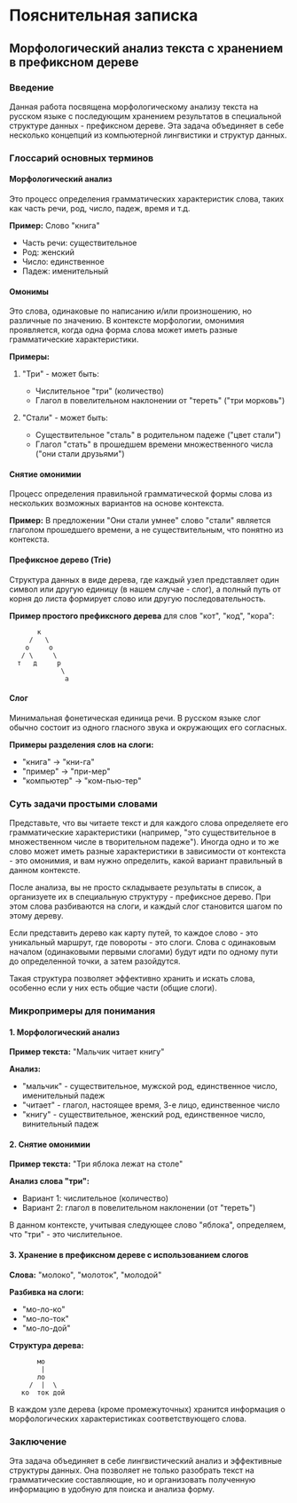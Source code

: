 # Пояснительная записка
## Морфологический анализ текста с хранением в префиксном дереве

### Введение
Данная работа посвящена морфологическому анализу текста на русском языке с последующим хранением результатов в специальной структуре данных - префиксном дереве. Эта задача объединяет в себе несколько концепций из компьютерной лингвистики и структур данных.

### Глоссарий основных терминов

#### Морфологический анализ
Это процесс определения грамматических характеристик слова, таких как часть речи, род, число, падеж, время и т.д.

**Пример:** 
Слово "книга"
- Часть речи: существительное
- Род: женский
- Число: единственное
- Падеж: именительный

#### Омонимы
Это слова, одинаковые по написанию и/или произношению, но различные по значению. В контексте морфологии, омонимия проявляется, когда одна форма слова может иметь разные грамматические характеристики.

**Примеры:**
1. "Три" - может быть:
   - Числительное "три" (количество)
   - Глагол в повелительном наклонении от "тереть" ("три морковь")

2. "Стали" - может быть:
   - Существительное "сталь" в родительном падеже ("цвет стали")
   - Глагол "стать" в прошедшем времени множественного числа ("они стали друзьями")

#### Снятие омонимии
Процесс определения правильной грамматической формы слова из нескольких возможных вариантов на основе контекста.

**Пример:**
В предложении "Они стали умнее" слово "стали" является глаголом прошедшего времени, а не существительным, что понятно из контекста.

#### Префиксное дерево (Trie)
Структура данных в виде дерева, где каждый узел представляет один символ или другую единицу (в нашем случае - слог), а полный путь от корня до листа формирует слово или другую последовательность.

**Пример простого префиксного дерева** для слов "кот", "код", "кора":
```
       к
     /   \
    о     о
   / \     \
  т   д     р
             \
              а
```

#### Слог
Минимальная фонетическая единица речи. В русском языке слог обычно состоит из одного гласного звука и окружающих его согласных.

**Примеры разделения слов на слоги:**
- "книга" -> "кни-га"
- "пример" -> "при-мер"
- "компьютер" -> "ком-пью-тер"

### Суть задачи простыми словами

Представьте, что вы читаете текст и для каждого слова определяете его грамматические характеристики (например, "это существительное в множественном числе в творительном падеже"). Иногда одно и то же слово может иметь разные характеристики в зависимости от контекста - это омонимия, и вам нужно определить, какой вариант правильный в данном контексте.

После анализа, вы не просто складываете результаты в список, а организуете их в специальную структуру - префиксное дерево. При этом слова разбиваются на слоги, и каждый слог становится шагом по этому дереву.

Если представить дерево как карту путей, то каждое слово - это уникальный маршрут, где повороты - это слоги. Слова с одинаковым началом (одинаковыми первыми слогами) будут идти по одному пути до определенной точки, а затем разойдутся.

Такая структура позволяет эффективно хранить и искать слова, особенно если у них есть общие части (общие слоги).

### Микропримеры для понимания

#### 1. Морфологический анализ
**Пример текста:** "Мальчик читает книгу"

**Анализ:**
- "мальчик" - существительное, мужской род, единственное число, именительный падеж
- "читает" - глагол, настоящее время, 3-е лицо, единственное число
- "книгу" - существительное, женский род, единственное число, винительный падеж

#### 2. Снятие омонимии
**Пример текста:** "Три яблока лежат на столе"

**Анализ слова "три":**
- Вариант 1: числительное (количество)
- Вариант 2: глагол в повелительном наклонении (от "тереть")

В данном контексте, учитывая следующее слово "яблока", определяем, что "три" - это числительное.

#### 3. Хранение в префиксном дереве с использованием слогов
**Слова:** "молоко", "молоток", "молодой"

**Разбивка на слоги:** 
- "мо-ло-ко"
- "мо-ло-ток"
- "мо-ло-дой"

**Структура дерева:**
```
       мо
        |
       ло
     /  |  \
   ко  ток дой
```

В каждом узле дерева (кроме промежуточных) хранится информация о морфологических характеристиках соответствующего слова.

### Заключение

Эта задача объединяет в себе лингвистический анализ и эффективные структуры данных. Она позволяет не только разобрать текст на грамматические составляющие, но и организовать полученную информацию в удобную для поиска и анализа форму.
